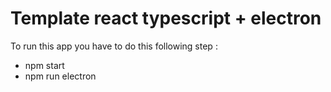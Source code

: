 # Template react typescript + electron

To run this app you have to do this following step :

- npm start
- npm run electron